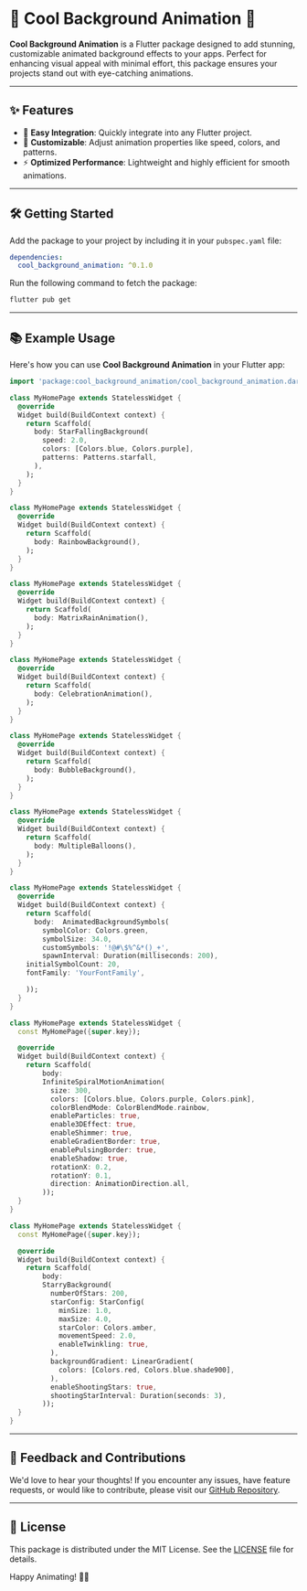 # 🌈 Cool Background Animation 🌌

**Cool Background Animation** is a Flutter package designed to add stunning, customizable animated background effects to your apps. Perfect for enhancing visual appeal with minimal effort, this package ensures your projects stand out with eye-catching animations.

---

## ✨ Features
- 🚀 **Easy Integration**: Quickly integrate into any Flutter project.
- 🎨 **Customizable**: Adjust animation properties like speed, colors, and patterns.
- ⚡ **Optimized Performance**: Lightweight and highly efficient for smooth animations.

---


## 🛠️ Getting Started
Add the package to your project by including it in your `pubspec.yaml` file:

```yaml
dependencies:
  cool_background_animation: ^0.1.0
```

Run the following command to fetch the package:
```bash
flutter pub get
```

---
## 📚 Example Usage
Here's how you can use **Cool Background Animation** in your Flutter app:

```dart
import 'package:cool_background_animation/cool_background_animation.dart';

class MyHomePage extends StatelessWidget {
  @override
  Widget build(BuildContext context) {
    return Scaffold(
      body: StarFallingBackground(
        speed: 2.0,
        colors: [Colors.blue, Colors.purple],
        patterns: Patterns.starfall,
      ),
    );
  }
}

class MyHomePage extends StatelessWidget {
  @override
  Widget build(BuildContext context) {
    return Scaffold(
      body: RainbowBackground(),
    );
  }
}

class MyHomePage extends StatelessWidget {
  @override
  Widget build(BuildContext context) {
    return Scaffold(
      body: MatrixRainAnimation(),
    );
  }
}

class MyHomePage extends StatelessWidget {
  @override
  Widget build(BuildContext context) {
    return Scaffold(
      body: CelebrationAnimation(),
    );
  }
}

class MyHomePage extends StatelessWidget {
  @override
  Widget build(BuildContext context) {
    return Scaffold(
      body: BubbleBackground(),
    );
  }
}

class MyHomePage extends StatelessWidget {
  @override
  Widget build(BuildContext context) {
    return Scaffold(
      body: MultipleBalloons(),
    );
  }
}

class MyHomePage extends StatelessWidget {
  @override
  Widget build(BuildContext context) {
    return Scaffold(
      body:  AnimatedBackgroundSymbols(
        symbolColor: Colors.green,
        symbolSize: 34.0,
        customSymbols: '!@#\$%^&*()_+',
        spawnInterval: Duration(milliseconds: 200),
    initialSymbolCount: 20,
    fontFamily: 'YourFontFamily',

    ));
  }
}

class MyHomePage extends StatelessWidget {
  const MyHomePage({super.key});

  @override
  Widget build(BuildContext context) {
    return Scaffold(
        body:
        InfiniteSpiralMotionAnimation(
          size: 300,
          colors: [Colors.blue, Colors.purple, Colors.pink],
          colorBlendMode: ColorBlendMode.rainbow,
          enableParticles: true,
          enable3DEffect: true,
          enableShimmer: true,
          enableGradientBorder: true,
          enablePulsingBorder: true,
          enableShadow: true,
          rotationX: 0.2,
          rotationY: 0.1,
          direction: AnimationDirection.all,
        ));
  }
}

class MyHomePage extends StatelessWidget {
  const MyHomePage({super.key});

  @override
  Widget build(BuildContext context) {
    return Scaffold(
        body:
        StarryBackground(
          numberOfStars: 200,
          starConfig: StarConfig(
            minSize: 1.0,
            maxSize: 4.0,
            starColor: Colors.amber,
            movementSpeed: 2.0,
            enableTwinkling: true,
          ),
          backgroundGradient: LinearGradient(
            colors: [Colors.red, Colors.blue.shade900],
          ),
          enableShootingStars: true,
          shootingStarInterval: Duration(seconds: 3),
        ));
  }
}
```

---

## 🧩 Feedback and Contributions
We'd love to hear your thoughts! If you encounter any issues, have feature requests, or would like to contribute, please visit our [GitHub Repository](https://github.com/your-repo-link).

---

## 📄 License
This package is distributed under the MIT License. See the [LICENSE](https://github.com/your-repo-link/LICENSE) file for details.

Happy Animating! 🚀✨
